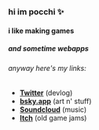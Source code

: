 ### hi im pocchi ✨

#### i like making games

##### and sometime webapps

###### anyway here's my links:

- [**Twitter**](https://twitter.com/poohcom1) (devlog)
- [**bsky.app**](https://bsky.app/profile/poohcom1.bsky.social) (art n' stuff)
- [**Soundcloud**](https://soundcloud.com/poohcom1) (music)
- [**Itch**](https://poohcom1.itch.io/) (old game jams)

